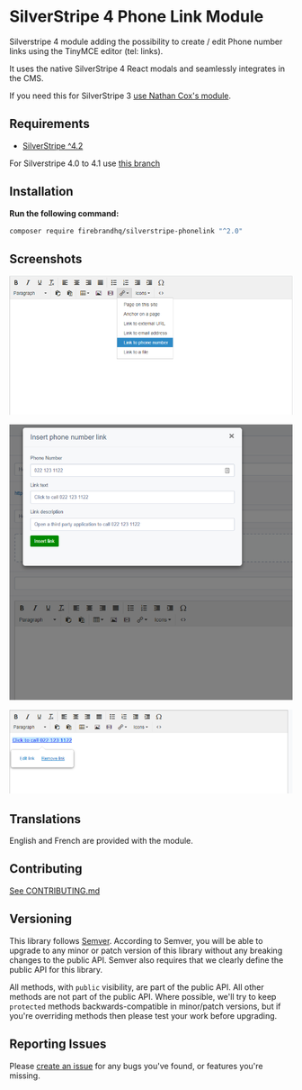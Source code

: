 # SilverStripe 4 Phone Link Module 

Silverstripe 4 module adding the possibility to create / edit Phone number links using the TinyMCE editor (tel: links).

It uses the native SilverStripe 4 React modals and seamlessly integrates in the CMS.

If you need this for SilverStripe 3 [use Nathan Cox's module](https://github.com/nathancox/silverstripe-phonelink).

## Requirements

* [SilverStripe ^4.2](https://www.silverstripe.org/download)

For Silverstripe 4.0 to 4.1 use [this branch](https://github.com/firebrandhq/silverstripe-phonelink/tree/1.x)
## Installation

**Run the following command:**

```sh
composer require firebrandhq/silverstripe-phonelink "^2.0"
```

## Screenshots

![Add link using dropdown](docs/images/add_link_screen_1.png "Add link using dropdown")

![Configure link](docs/images/add_link_screen_2.png "Configure link")

![Link added to editor](docs/images/add_link_screen_3.png "Link added to editor")

## Translations

English and French are provided with the module.

## Contributing

[See CONTRIBUTING.md](CONTRIBUTING.md)

## Versioning

This library follows [Semver](http://semver.org). According to Semver, you will be able to upgrade to any minor or patch version of this library without any breaking changes to the public API. Semver also requires that we clearly define the public API for this library.

All methods, with `public` visibility, are part of the public API. All other methods are not part of the public API. Where possible, we'll try to keep `protected` methods backwards-compatible in minor/patch versions, but if you're overriding methods then please test your work before upgrading.

## Reporting Issues

Please [create an issue](https://github.com/firebrandhq/silverstripe-phonelink/issues) for any bugs you've found, or features you're missing.

  
